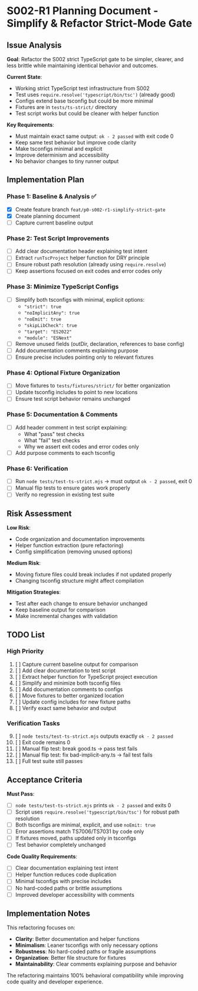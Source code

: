 # S002-R1 Planning Document - Simplify & Refactor Strict-Mode Gate

## Issue Analysis

**Goal**: Refactor the S002 strict TypeScript gate to be simpler, clearer, and less brittle while maintaining identical behavior and outcomes.

**Current State**:
- Working strict TypeScript test infrastructure from S002
- Test uses `require.resolve('typescript/bin/tsc')` (already good)
- Configs extend base tsconfig but could be more minimal
- Fixtures are in `tests/ts-strict/` directory
- Test script works but could be cleaner with helper function

**Key Requirements**:
- Must maintain exact same output: `ok - 2 passed` with exit code 0
- Keep same test behavior but improve code clarity
- Make tsconfigs minimal and explicit
- Improve determinism and accessibility
- No behavior changes to tiny runner output

## Implementation Plan

### Phase 1: Baseline & Analysis ✅
- [x] Create feature branch `feat/p0-s002-r1-simplify-strict-gate`
- [x] Create planning document
- [ ] Capture current baseline output

### Phase 2: Test Script Improvements
- [ ] Add clear documentation header explaining test intent
- [ ] Extract `runTscProject` helper function for DRY principle
- [ ] Ensure robust path resolution (already using `require.resolve`)
- [ ] Keep assertions focused on exit codes and error codes only

### Phase 3: Minimize TypeScript Configs
- [ ] Simplify both tsconfigs with minimal, explicit options:
  - `"strict": true`
  - `"noImplicitAny": true` 
  - `"noEmit": true`
  - `"skipLibCheck": true`
  - `"target": "ES2022"`
  - `"module": "ESNext"`
- [ ] Remove unused fields (outDir, declaration, references to base config)
- [ ] Add documentation comments explaining purpose
- [ ] Ensure precise includes pointing only to relevant fixtures

### Phase 4: Optional Fixture Organization
- [ ] Move fixtures to `tests/fixtures/strict/` for better organization
- [ ] Update tsconfig includes to point to new locations
- [ ] Ensure test script behavior remains unchanged

### Phase 5: Documentation & Comments
- [ ] Add header comment in test script explaining:
  - What "pass" test checks
  - What "fail" test checks  
  - Why we assert exit codes and error codes only
- [ ] Add purpose comments to each tsconfig

### Phase 6: Verification
- [ ] Run `node tests/test-ts-strict.mjs` → must output `ok - 2 passed`, exit 0
- [ ] Manual flip tests to ensure gates work properly
- [ ] Verify no regression in existing test suite

## Risk Assessment

**Low Risk**:
- Code organization and documentation improvements
- Helper function extraction (pure refactoring)
- Config simplification (removing unused options)

**Medium Risk**:
- Moving fixture files could break includes if not updated properly
- Changing tsconfig structure might affect compilation

**Mitigation Strategies**:
- Test after each change to ensure behavior unchanged
- Keep baseline output for comparison
- Make incremental changes with validation

## TODO List

### High Priority
1. [ ] Capture current baseline output for comparison
2. [ ] Add clear documentation to test script
3. [ ] Extract helper function for TypeScript project execution
4. [ ] Simplify and minimize both tsconfig files
5. [ ] Add documentation comments to configs
6. [ ] Move fixtures to better organized location
7. [ ] Update config includes for new fixture paths
8. [ ] Verify exact same behavior and output

### Verification Tasks
9. [ ] `node tests/test-ts-strict.mjs` outputs exactly `ok - 2 passed`
10. [ ] Exit code remains 0
11. [ ] Manual flip test: break good.ts → pass test fails
12. [ ] Manual flip test: fix bad-implicit-any.ts → fail test fails
13. [ ] Full test suite still passes

## Acceptance Criteria

**Must Pass**:
- [ ] `node tests/test-ts-strict.mjs` prints `ok - 2 passed` and exits 0
- [ ] Script uses `require.resolve('typescript/bin/tsc')` for robust path resolution
- [ ] Both tsconfigs are minimal, explicit, and use `noEmit: true`
- [ ] Error assertions match TS7006/TS7031 by code only
- [ ] If fixtures moved, paths updated only in tsconfigs
- [ ] Test behavior completely unchanged

**Code Quality Requirements**:
- [ ] Clear documentation explaining test intent
- [ ] Helper function reduces code duplication
- [ ] Minimal tsconfigs with precise includes
- [ ] No hard-coded paths or brittle assumptions
- [ ] Improved developer accessibility with comments

## Implementation Notes

This refactoring focuses on:
- **Clarity**: Better documentation and helper functions
- **Minimalism**: Leaner tsconfigs with only necessary options
- **Robustness**: No hard-coded paths or fragile assumptions
- **Organization**: Better file structure for fixtures
- **Maintainability**: Clear comments explaining purpose and behavior

The refactoring maintains 100% behavioral compatibility while improving code quality and developer experience.